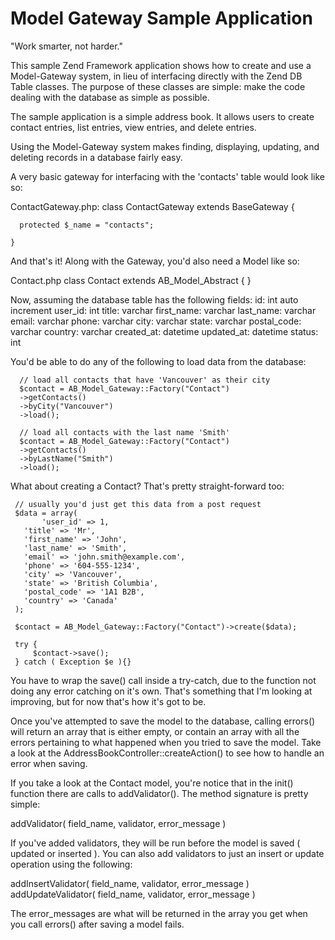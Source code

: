 Model Gateway Sample Application
====================

"Work smarter, not harder."

This sample Zend Framework application shows how to create and use a Model-Gateway system, in lieu of interfacing directly with the Zend DB Table classes. The purpose of these classes are simple: make the code dealing with the database as simple as possible.

The sample application is a simple address book. It allows users to create contact entries, list entries, view entries, and delete entries.

Using the Model-Gateway system makes finding, displaying, updating, and deleting records in a database fairly easy.

A very basic gateway for interfacing with the 'contacts' table would look like so:

ContactGateway.php:
    class ContactGateway extends BaseGateway {
    
      protected $_name = "contacts";

    }

And that's it! Along with the Gateway, you'd also need a Model like so:

Contact.php
    class Contact extends AB_Model_Abstract {
    }

Now, assuming the database table has the following fields:
     id: int auto increment
     user_id: int
     title: varchar
     first_name: varchar
     last_name: varchar
     email: varchar
     phone: varchar
     city: varchar
     state: varchar
     postal_code: varchar
     country: varchar
     created_at: datetime
     updated_at: datetime
     status: int

You'd be able to do any of the following to load data from the database:

      // load all contacts that have 'Vancouver' as their city
      $contact = AB_Model_Gateway::Factory("Contact")
      ->getContacts()
      ->byCity("Vancouver")
      ->load();

      // load all contacts with the last name 'Smith'
      $contact = AB_Model_Gateway::Factory("Contact")
      ->getContacts()
      ->byLastName("Smith")
      ->load();

What about creating a Contact? That's pretty straight-forward too:

     // usually you'd just get this data from a post request
     $data = array(
     	   'user_id' => 1,
	   'title' => 'Mr',
	   'first_name' => 'John',
	   'last_name' => 'Smith',
	   'email' => 'john.smith@example.com',
	   'phone' => '604-555-1234',
	   'city' => 'Vancouver',
	   'state' => 'British Columbia',
	   'postal_code' => '1A1 B2B',
	   'country' => 'Canada'
     );

     $contact = AB_Model_Gateway::Factory("Contact")->create($data);

     try {
     	 $contact->save();
     } catch ( Exception $e ){}

You have to wrap the save() call inside a try-catch, due to the function not doing any error catching on it's own. That's something that I'm looking at improving, but for now that's how it's got to be.

Once you've attempted to save the model to the database, calling errors() will return an array that is either empty, or contain an array with all the errors pertaining to what happened when you tried to save the model. Take a look at the AddressBookController::createAction() to see how to handle an error when saving.

If you take a look at the Contact model, you're notice that in the init() function there are calls to addValidator(). The method signature is pretty simple:

   addValidator( field_name, validator, error_message )

If you've added validators, they will be run before the model is saved ( updated or inserted ). You can also add validators to just an insert or update operation using the following:

   addInsertValidator( field_name, validator, error_message )
   addUpdateValidator( field_name, validator, error_message )

The error_messages are what will be returned in the array you get when you call errors() after saving a model fails.
